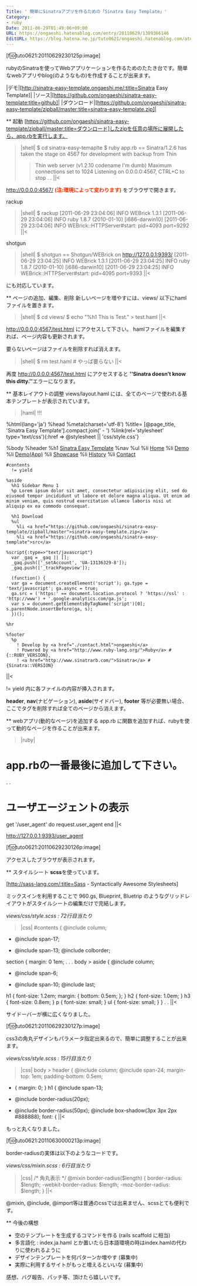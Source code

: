 ```yaml
---
Title: ' 簡単にSinatraアプリを作るための「Sinatra Easy Template」'
Category:
- ruby
Date: 2011-06-29T01:49:06+09:00
URL: https://ongaeshi.hatenablog.com/entry/20110629/1309366146
EditURL: https://blog.hatena.ne.jp/tuto0621/ongaeshi.hatenablog.com/atom/entry/6435922169449192833
---
```


[f:id:tuto0621:20110629230125p:image]

rubyのSinatraを使ってWebアプリケーションを作るためのたたき台です。簡単なwebアプリやblog(のようなもの)を作成することが出来ます。

|デモ|[http://sinatra-easy-template.ongaeshi.me/:title=Sinatra Easy Template]|
|ソース|[https://github.com/ongaeshi/sinatra-easy-template:title=github]|
|ダウンロード|[https://github.com/ongaeshi/sinatra-easy-template/zipball/master:title=sinatra-easy-template.zip]|

** 起動
[https://github.com/ongaeshi/sinatra-easy-template/zipball/master:title=ダウンロード]したzipを任意の場所に展開したら、app.rbを実行します。

>|shell|
$ cd sinatra-easy-temaplte
$ ruby app.rb
== Sinatra/1.2.6 has taken the stage on 4567 for development with backup from Thin
>> Thin web server (v1.2.10 codename I'm dumb)
>> Maximum connections set to 1024
>> Listening on 0.0.0.0:4567, CTRL+C to stop
.
.
||<

http://0.0.0.0:4567/ <span class="deco" style="font-weight:bold;color:#FF3300;">(注:環境によって変わります)</span> をブラウザで開きます。

rackup
>|shell|
$ rackup
[2011-06-29 23:04:06] INFO  WEBrick 1.3.1
[2011-06-29 23:04:06] INFO  ruby 1.8.7 (2010-01-10) [i686-darwin10]
[2011-06-29 23:04:06] INFO  WEBrick::HTTPServer#start: pid=4093 port=9292
||<

shotgun
>|shell|
$ shotgun
== Shotgun/WEBrick on http://127.0.0.1:9393/
[2011-06-29 23:04:25] INFO  WEBrick 1.3.1
[2011-06-29 23:04:25] INFO  ruby 1.8.7 (2010-01-10) [i686-darwin10]
[2011-06-29 23:04:25] INFO  WEBrick::HTTPServer#start: pid=4095 port=9393
||<

にも対応しています。

** ページの追加、編集、削除
新しいページを増やすには、views/ 以下にhamlファイルを置きます。

>|shell|
$ cd views/
$ echo "%h1 This is Test." > test.haml
||<

http://0.0.0.0:4567/test.html にアクセスして下さい。
hamlファイルを編集すれば、ページ内容も更新されます。

要らないページはファイルを削除すれば消えます。

>|shell|
$ rm test.haml # やっぱ要らない
||<

再度 http://0.0.0.0:4567/test.html にアクセスすると <span class="deco" style="font-weight:bold;">''Sinatra doesn’t know this ditty.''</span>エラーになります。

** 基本レイアウトの調整
views/layout.haml には、全てのページで使われる基本テンプレートが表示されています。

>|haml|
!!!

%html(lang='ja')
  %head
    %meta(charset='utf-8')
    %title= [@page_title, 'Sinatra Easy Template'].compact.join(' - ')
    %link(rel='stylesheet' type='text/css'){:href => @stylesheet || 'css/style.css'}

  %body
    %header
      %h1 <a href=".">Sinatra Easy Template</a>
      %nav
        %ul
          %li <a href="./index.html">Home</a>
          %li <a href="./demo.html">Demo</a>
          %li <a href="./demo-app.html">Demo(App)</a>
          %li <a href="./showcase.html">Showcase</a>
          %li <a href="./history.html">History</a>
          %li <a href="./contact.html">Contact</a>

    #contents
      != yield

    %aside
      %h1 Sidebar Menu 1
      %p Lorem ipsum dolor sit amet, consectetur adipisicing elit, sed do eiusmod tempor incididunt ut labore et dolore magna aliqua. Ut enim ad minim veniam, quis nostrud exercitation ullamco laboris nisi ut aliquip ex ea commodo consequat. 

      %h1 Download
      %ul
        %li <a href="https://github.com/ongaeshi/sinatra-easy-template/zipball/master">sinatra-easy-template.zip</a>
        %li <a href="https://github.com/ongaeshi/sinatra-easy-template">src</a>

    %script{:type=>"text/javascript"}
      var _gaq = _gaq || [];
      _gaq.push(['_setAccount', 'UA-13136329-8']);
      _gaq.push(['_trackPageview']);

      (function() {
      var ga = document.createElement('script'); ga.type = 'text/javascript'; ga.async = true;
      ga.src = ('https:' == document.location.protocol ? 'https://ssl' : 'http://www') + '.google-analytics.com/ga.js';
      var s = document.getElementsByTagName('script')[0]; s.parentNode.insertBefore(ga, s);
      })();

    %hr

    %footer
      %p
        ! Develop by <a href="./contact.html">ongaeshi</a>
        ! Powered by <a href="http://www.ruby-lang.org/">Ruby</a> #{::RUBY_VERSION},
        ! <a href="http://www.sinatrarb.com/">Sinatra</a> #{Sinatra::VERSION}
||<

!= yield 内に各ファイルの内容が挿入されます。

<span class="deco" style="font-weight:bold;">header</span>, <span class="deco" style="font-weight:bold;">nav</span>(ナビゲーション), <span class="deco" style="font-weight:bold;">aside</span>(サイドバー), <span class="deco" style="font-weight:bold;">footer</span> 等が必要無い場合、ここでタグを削除すれば全てのページから消えます。

** webアプリ(動的なページ)を追加する
app.rb に関数を追加すれば、rubyを使って動的なページを作ることが出来ます。

>|ruby|
# app.rbの一番最後に追加して下さい。
.
.
# ユーザエージェントの表示
get '/user_agent' do
  request.user_agent
end
||<

http://127.0.0.1:9393/user_agent

[f:id:tuto0621:20110629230126p:image]

アクセスしたブラウザが表示されます。

** スタイルシート
<span class="deco" style="font-weight:bold;">scss</span>を使っています。

[http://sass-lang.com/:title=Sass - Syntactically Awesome Stylesheets]

ミックスインを利用することで 960.gs, Blueprint, Bluetrip のようなグリッドレイアウトがスタイルシートの編集だけで完結します。

<span class="deco" style="font-style:italic;">views/css/style.scss : 72行目当たり</span>
>|css|
#contents {
  @include column;
-  @include span-17;
+  @include span-13;
  @include colborder;

  section {
      margin: 0 1em;
.
.
.
body > aside {
  @include column;
-  @include span-6;
+  @include span-10;
  @include last;

  h1 { font-size: 1.2em; margin: { bottom: 0.5em; }; }
  h2 { font-size: 1.0em; }
  h3 { font-size: 0.8em; }
  p { font-size: small; }
  ul { font-size: small; }
}
.
.
||<

サイドーバーが横に広くなりました。

[f:id:tuto0621:20110629230127p:image]

css3の角丸デザインもパラメータ指定出来るので、簡単に調整することが出来ます。

<span class="deco" style="font-style:italic;">views/css/style.scss : 15行目当たり</span>
>|css|
body > header {
  @include column;
  @include span-24;
  margin-top: 1em;
  padding-bottom: 0.5em;
  * { margin: 0; }
  h1 {
    @include span-13;
-    @include border-radius(20px);
+    @include border-radius(50px);
    @include box-shadow(3px 3px 2px #888888);
    font: {
||<

もっと丸くなりました。

[f:id:tuto0621:20110630000213p:image]

border-radiusの実体は以下のようなコードです。

<span class="deco" style="font-style:italic;">views/css/mixin.scss : 6行目当たり</span>
>|css|
/* 角丸表示 */
@mixin border-radius($length) {
  border-radius: $length;
  -webkit-border-radius: $length;
  -moz-border-radius: $length;
}
||<

@mixin, @include, @import等は普通のcssでは出来ません、scssとても便利です。

** 今後の構想
- 空のテンプレートを生成するコマンドを作る (rails scaffold に相当)
- 多言語化 : index.ja.haml とか置いたら日本語環境の時はindex.hamlの代わりに使われるように
- デザインテンプレートを何パターンか増やす (募集中)
- 実際に利用するサイトがもっと増えるといいな (募集中)

感想、バグ報告、パッチ等、頂けたら嬉しいです。
